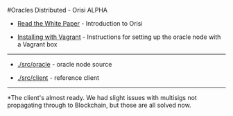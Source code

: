 #Oracles Distributed - Orisi ALPHA

* [Read the White Paper](https://github.com/orisi/wiki/wiki/Orisi-White-Paper) - Introduction to Orisi

* [Installing with Vagrant](./vagrant.txt) - Instructions for setting up the oracle node with a Vagrant box 

---------------------

* [./src/oracle](./src/oracle) - oracle node source

* [./src/client](./src/client) - reference client

---------------------

*The client's almost ready. We had slight issues with multisigs not propagating through to Blockchain, but those are all solved now.
